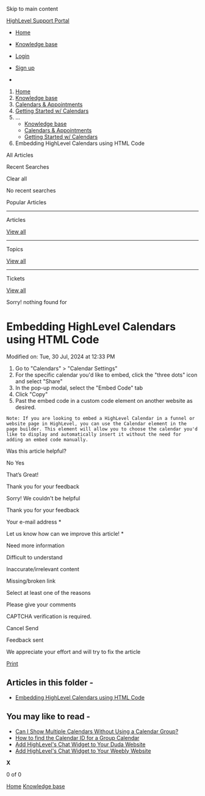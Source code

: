 Skip to main content

[ HighLevel Support Portal ](https://help.gohighlevel.com)

  * [ Home ](/support/home)
  * [ Knowledge base ](/support/solutions)

  * [Login](/support/login)
  * [Sign up](/support/signup)
  * 

  1. [Home](/support/home)
  2. [Knowledge base](/support/solutions)
  3. [Calendars & Appointments](/support/solutions/48000449585)
  4. [Getting Started w/ Calendars](/support/solutions/folders/155000000697)
  5. ... 
     * [Knowledge base](/support/solutions)
     * [Calendars & Appointments](/support/solutions/48000449585)
     * [Getting Started w/ Calendars](/support/solutions/folders/155000000697)
  6. Embedding HighLevel Calendars using HTML Code

All  Articles 

Recent Searches

Clear all

No recent searches

Popular Articles

* * *

Articles

[View all](/support/search/solutions)

* * *

Topics

[View all](/support/search/topics)

* * *

Tickets

[View all](/support/search/tickets)

Sorry! nothing found for   

# Embedding HighLevel Calendars using HTML Code

Modified on: Tue, 30 Jul, 2024 at 12:33 PM

  1. Go to "Calendars" > "Calendar Settings"
  2. For the specific calendar you'd like to embed, click the "three dots" icon and select "Share"
  3. In the pop-up modal, select the "Embed Code" tab
  4. Click "Copy"
  5. Past the embed code in a custom code element on another website as desired. 

    Note: If you are looking to embed a HighLevel Calendar in a funnel or website page in HighLevel, you can use the Calendar element in the page builder. This element will allow you to choose the calendar you'd like to display and automatically insert it without the need for adding an embed code manually. 

Was this article helpful?

No  Yes 

That’s Great!

Thank you for your feedback

Sorry! We couldn't be helpful

Thank you for your feedback

Your e-mail address *

Let us know how can we improve this article! *

Need more information 

Difficult to understand 

Inaccurate/irrelevant content 

Missing/broken link 

Select at least one of the reasons 

Please give your comments 

CAPTCHA verification is required. 

Cancel  Send 

Feedback sent

We appreciate your effort and will try to fix the article

[Print](javascript:print\(\))

## Articles in this folder -

  * [Embedding HighLevel Calendars using HTML Code](/support/solutions/articles/48000982201-embedding-highlevel-calendars-using-html-code)

## You may like to read -

  * [Can I Show Multiple Calendars Without Using a Calendar Group?](/support/solutions/articles/48001049320-can-i-show-multiple-calendars-without-using-a-calendar-group-)
  * [How to find the Calendar ID for a Group Calendar](/support/solutions/articles/48001207671-how-to-find-the-calendar-id-for-a-group-calendar)
  * [Add HighLevel's Chat Widget to Your Duda Website](/support/solutions/articles/48001239775-add-highlevel-s-chat-widget-to-your-duda-website)
  * [Add HighLevel's Chat Widget to Your Weebly Website](/support/solutions/articles/48001239750-add-highlevel-s-chat-widget-to-your-weebly-website)

**X**

0 of 0 []()

[Home](/support/home) [Knowledge base](/support/solutions)

